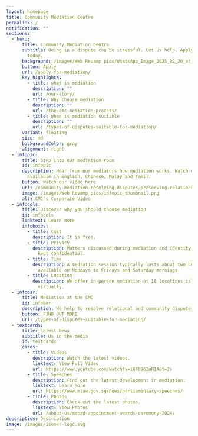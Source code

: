 ```yaml
---
layout: homepage
title: Community Mediation Centre
permalink: /
notification: ""
sections:
  - hero:
      title: Community Mediation Centre
      subtitle: Being in a dispute can be stressful. Let us help. Apply for mediation
        today.
      background: /images/Web Revamp pics/WhatsApp_Image_2025_02_26_at_16_19_50.jpg
      button: Apply
      url: /apply-for-mediation/
      key_highlights:
        - title: what is mediation
          description: ""
          url: /our-story/
        - title: Why choose mediation
          description: ""
          url: /the-cmc-mediation-process/
        - title: When is mediation suitable
          description: ""
          url: /types-of-disputes-suitable-for-mediation/
      variant: floating
      size: md
      backgroundColor: gray
      alignment: right
  - infopic:
      title: Step into our mediation room
      id: infopic
      description: Hear from our mediators how mediation works. Watch our video now
        available in English, Chinese, Malay and Tamil.
      button: watch our video here
      url: /community-mediation-resolving-disputes-preserving-relationships/
      image: /images/Web Revamp pics/infopic_thumbnail.png
      alt: CMC's Corporate Video
  - infocols:
      title: Discover why you should choose mediation
      id: infocols
      linktext: Learn more
      infoboxes:
        - title: Cost
          description: It is free.
        - title: Privacy
          description: Matters discussed during mediation and identity of the parties are
            kept confidential.
        - title: Time
          description: A mediation session typically lasts about two hours and is
            available on Mondays to Fridays and Saturday mornings.
        - title: Location
          description: We offer in-person mediation at 18 locations island wide and
            virtually.
  - infobar:
      title: Mediation at the CMC
      id: infobar
      description: We help to resolve relational and community disputes.
      button: FIND OUT MORE
      url: /types-of-disputes-suitable-for-mediation/
  - textcards:
      title: Latest News
      subtitle: Us in the media
      id: textcards
      cards:
        - title: Videos
          description: Watch the latest videos.
          linktext: View Full Video
          url: https://www.youtube.com/watch?v=i6F8962aRIA&t=2s
        - title: Speeches
          description: Find out the latest development in mediation.
          linktext: Learn More
          url: https://www.mlaw.gov.sg/news/parliamentary-speeches/
        - title: Photos
          description: Check out the latest photos.
          linktext: View Photos
          url: /about-us/macad-appointment-awards-ceremony-2024/
description: Description
image: /images/isomer-logo.svg
---
```


